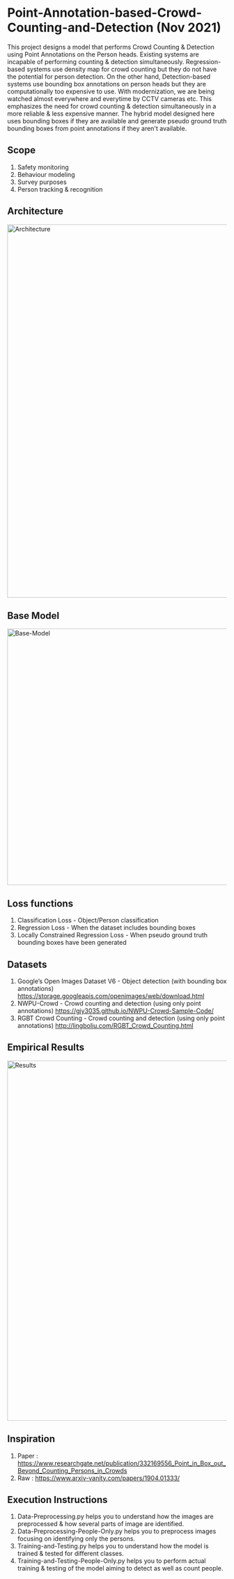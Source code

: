 # Point-Annotation-based-Crowd-Counting-and-Detection (Nov 2021)
This project designs a model that performs Crowd Counting & Detection using Point Annotations on the Person heads. Existing systems are incapable of performing counting & detection simultaneously. Regression-based systems use density map for crowd counting but they do not have the potential for person detection. On the other hand, Detection-based systems use bounding box annotations on person heads but they are computationally too expensive to use. With modernization, we are being watched almost everywhere and everytime by CCTV cameras etc. This emphasizes the need for crowd counting & detection simultaneously in a more reliable & less expensive manner. The hybrid model designed here uses bounding boxes if they are available and generate pseudo ground truth bounding boxes from point annotations if they aren't available. 

## Scope
1. Safety monitoring
2. Behaviour modeling
3. Survey purposes
4. Person tracking & recognition

## Architecture
<img width="857" alt="Architecture" src="https://user-images.githubusercontent.com/28973352/149382342-25492329-aa2d-4962-a72b-6f0ee9246fe0.png">

## Base Model
<img width="589" alt="Base-Model" src="https://user-images.githubusercontent.com/28973352/149383466-32a1f87e-fb22-4a50-8368-18a47a27aabf.png">

## Loss functions
1. Classification Loss - Object/Person classification
2. Regression Loss - When the dataset includes bounding boxes
3. Locally Constrained Regression Loss - When pseudo ground truth bounding boxes have been generated 

## Datasets
1. Google’s Open Images Dataset V6 - Object detection (with bounding box annotations)
https://storage.googleapis.com/openimages/web/download.html
2. NWPU-Crowd - Crowd counting and detection (using only point annotations)
https://gjy3035.github.io/NWPU-Crowd-Sample-Code/
3. RGBT Crowd Counting - Crowd counting and detection (using only point annotations)
http://lingboliu.com/RGBT_Crowd_Counting.html

## Empirical Results
<img width="827" alt="Results" src="https://user-images.githubusercontent.com/28973352/149384487-1eafb6d6-e067-44c1-ab61-556605f49abf.png">

## Inspiration
1. Paper : https://www.researchgate.net/publication/332169556_Point_in_Box_out_Beyond_Counting_Persons_in_Crowds
2. Raw   : https://www.arxiv-vanity.com/papers/1904.01333/

## Execution Instructions
1. Data-Preprocessing.py helps you to understand how the images are preprocessed & how several parts of image are identified.
2. Data-Preprocessing-People-Only.py helps you to preprocess images focusing on identifying only the persons.
3. Training-and-Testing.py helps you to understand how the model is trained & tested for different classes.
4. Training-and-Testing-People-Only.py helps you to perform actual training & testing of the model aiming to detect as well as count people.
